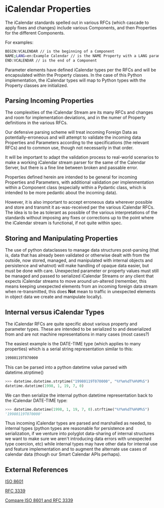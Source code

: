 <!--
 Copyright (C) 2022 Code for Vegas Foundation
 
 This file is part of be-smart-calendar-server-py.
 
 be-smart-calendar-server-py is free software: you can redistribute it and/or modify
 it under the terms of the GNU General Public License as published by
 the Free Software Foundation, either version 3 of the License, or
 (at your option) any later version.
 
 be-smart-calendar-server-py is distributed in the hope that it will be useful,
 but WITHOUT ANY WARRANTY; without even the implied warranty of
 MERCHANTABILITY or FITNESS FOR A PARTICULAR PURPOSE.  See the
 GNU General Public License for more details.
 
 You should have received a copy of the GNU General Public License
 along with be-smart-calendar-server-py.  If not, see <http://www.gnu.org/licenses/>.
-->

# iCalendar Properties

The iCalendar standards spelled out in various RFCs (which cascade to apply fixes and changes) include various Components, and then Properties for the different Components.

For examples:

```sh
BEGIN:VCALENDAR // is the beginning of a Component
NAME;LANG=en:Example Calendar // is the NAME Property with a LANG parameter “en” and a property value of “Example Calendar”
END:VCALENDAR // is the end of a Component
```

Parameter elements have defined iCalendar types per the RFCs and will be encapsulated within the Property classes. In the case of this Python implementation, the iCalendar types will map to Python types with the Property classes are initialized.

## Parsing Incoming Properties

The complexities of the iCalendar Stream are its many RFCs and changes and room for implementation deviations, and in the numer of Property definitions in the various RFCs.

Our defensive parsing scheme will treat incoming Foreign Data as potentially-erroneous and will attempt to validate the incoming data Properties and Parameters according to the specifications (the relevant RFCs) and to common use, though not necessarily in that order.

It will be important to adapt the validation process to real-world scenarios to make a working iCalendar stream parser for the same of the Calendar Server, but there is a fine line between broken and passable error.

Properties defined herein are intended to be general for incoming Properties and Parameters, with additional validation per implenmentation within a Component class (especially within a Pydantic class, which is intended to be more pedantic about the incoming data).

However, it is also important to accept erroneous data wherever possible and store and transmit it as-was-received per the various iCalendar RFCs. The idea is to be as tolerant as possible of the various interpretations of the standards without imposing any fixes or corrections up to the point where the iCalendar stream is functional, if not quite within spec.

## Storing and Manipulating Properties

The use of python dataclasses to manage data structures post-parsing (that is, data that has already been validated or otherwise dealt with from the outside, now stored, managed, and manipulated with internal objects and persistence and whatnot) will make handling of opaque data easier, but must be done with care. Unexpected parameter or property values must still be managed and passed to serialized iCalendar Streams or any client that expects iCalendar streams to move around un-altered (remember, this means keeping unexpected elements from an incoming foreign data stream when re-transmitted, this does **Not** mean to traffic in unexpected elements in object data we create and manipulate locally).

## Internal versus iCalendar Types

The iCalendar RFCs are quite specific about various property and parameter types. These are intended to be serialized to and deserialized from and are not machine representations in many cases (most cases?)

The easiest example is the DATE-TIME type (which applies to many properties) which is a serial string representation similar to this:

```sh
19980119T070000
```

This can be parsed into a python datetime value parsed with datetime.strptime()

```python
>>> datetime.datetime.strptime("19980119T070000", "%Y%m%dT%H%M%S")
datetime.datetime(1998, 1, 19, 7, 0)
```

We can then serialize the internal python datetime representation back to the iCalendar DATE-TIME type:

```python
>>> datetime.datetime(1998, 1, 19, 7, 0).strftime("%Y%m%dT%H%M%S")
'19980119T070000'
```

Thus incoming iCalendar types are parsed and marshalled as needed, to internal types (python types are reasonable for persistence and serialization, if we venture into polyglot data-sharing of internal structures we want to make sure we aren't introducing data errors with unexpected type coercion, etc) while internal types may have other data for internal use and feature implementation and to augment the alternate use cases of calendar data (though our Smart Calendar APIs perhaps).

## External References

[ISO 8601](https://en.wikipedia.org/wiki/ISO_8601)

[RFC 3339](https://www.rfc-editor.org/rfc/rfc3339)

[Compare ISO 8601 and RFC 3339](https://ijmacd.github.io/rfc3339-iso8601/)
